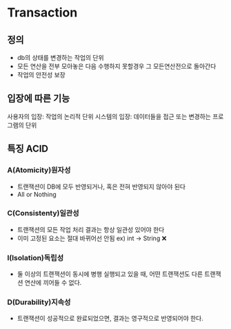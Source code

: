 # Transaction
## 정의
- db의 상태를 변경하는 작업의 단위
- 모든 연산을 전부 모아놓은 다음 수행하지 못할경우 그 모든연산전으로 돌아간다
- 작업의 안전성 보장
## 입장에 따른 기능
사용자의 입장: 작업의 논리적 단위
시스템의 입장: 데이터들을 접근 또는 변경하는 프로그램의 단위
## 특징 ACID
### A(Atomicity)원자성
- 트랜잭션이 DB에 모두 반영되거나, 혹은 전혀 반영되지 않아야 된다 
- All or Nothing
### C(Consistenty)일관성
- 트랜잭션의 모든 작업 처리 결과는 항상 일관성 있어야 한다
- 이미 고정된 요소는 절대 바뀌어선 안됨 ex) int -> String ❌
### I(Isolation)독립성
- 둘 이상의 트랜잭션이 동시에 병행 실행되고 있을 때, 어떤 트랜잭션도 다른 트랜잭션 연산에 끼어들 수 없다.
### D(Durability)지속성
- 트랜잭션이 성공적으로 완료되었으면, 결과는 영구적으로 반영되어야 한다.